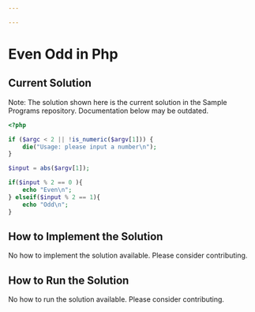 ```yaml
---

---
```


# Even Odd in Php

## Current Solution

Note: The solution shown here is the current solution in the Sample Programs repository. Documentation below may be outdated.

```Php
<?php

if ($argc < 2 || !is_numeric($argv[1])) {
    die("Usage: please input a number\n");
}

$input = abs($argv[1]);

if($input % 2 == 0 ){
    echo "Even\n";
} elseif($input % 2 == 1){
    echo "Odd\n";
} 
```

## How to Implement the Solution

No how to implement the solution available. Please consider contributing.

## How to Run the Solution

No how to run the solution available. Please consider contributing.